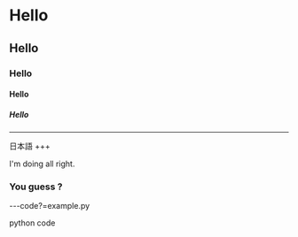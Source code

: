 # Hello
## Hello
### Hello
#### Hello
##### Hello

---

日本語
+++

I'm doing all right.


### You guess ?

---code?=example.py

python code
